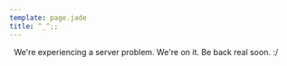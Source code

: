 ```yaml
---
template: page.jade
title: ^_^;;
---
```

<span id="bra">&nbsp;</span>
We're experiencing a server problem. We're on it.  Be back real soon. :/
<span id="panties">&nbsp;</span>
